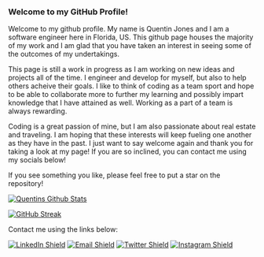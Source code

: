 ### Welcome to my GitHub Profile!


  Welcome to my github profile. My name is Quentin Jones and I am a software engineer here in Florida, US. This github page houses the majority of my work and I am glad   that you have taken an interest in seeing some of the outcomes of my undertakings. 

  This page is still a work in progress as I am working on new ideas and projects all of the time. I engineer and develop for myself, but also to help others acheive       their goals. I like to think of coding as a team sport and hope to be able to collaborate more to further my learning and possibly impart knowledge that I have           attained as well. Working as a part of a team is always rewarding.

  Coding is a great passion of mine, but I am also passionate about real estate and traveling. I am hoping that these interests will keep fueling one another as they have in the past. I just want to say welcome again and thank you for taking a look at my page! If you are so inclined, you can contact me using my socials below!
  
  If you see something you like, please feel free to put a star on the repository!
  
   
[![Quentins Github Stats](https://github-readme-stats-rjny.vercel.app/api?username=TheQuentinJones&count_private=true&show_icons=true&theme=github_dark)](https://github.com/TheQuentinJones)

[![GitHub Streak](https://streak-stats.demolab.com?user=TheQuentinJones&theme=tokyonight-duo&hide_border=true&exclude_days=Sun%2CSat)](https://git.io/streak-stats)

 Contact me using the links below:

[![LinkedIn Shield](https://img.shields.io/badge/LinkedIn-0A66C2?style=for-the-badge&logo=linkedin&logoColor=white)](https://www.linkedin.com/in/therealtorque/) [![Email Shield](https://img.shields.io/badge/Gmail-EA4335?style=for-the-badge&logo=gmail&logoColor=white)](mailto:quentin.mcc.jones@gmail.com) [![Twitter Shield](https://img.shields.io/badge/Twitter-1DA1F2?style=for-the-badge&logo=twitter&logoColor=white)](https://twitter.com/QueTheRealtor) [![Instagram Shield](https://img.shields.io/badge/Instagram-E4405F?style=for-the-badge&logo=instagram&logoColor=white)](https://www.instagram.com/realtor.que/)
